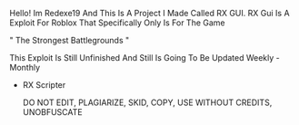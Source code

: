 Hello! Im Redexe19 And This Is A Project I Made Called RX GUI.
RX Gui Is A Exploit For Roblox That Specifically Only Is For The Game

" The Strongest Battlegrounds "

This Exploit Is Still Unfinished And Still Is Going To Be Updated Weekly - Monthly

- RX Scripter

  DO NOT EDIT, PLAGIARIZE, SKID, COPY, USE WITHOUT CREDITS, UNOBFUSCATE
